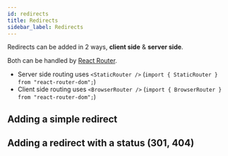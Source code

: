 ```yaml
---
id: redirects
title: Redirects
sidebar_label: Redirects
---
```


Redirects can be added in 2 ways, **client side** & **server side**.

Both can be handled by [React Router](https://reacttraining.com/react-router/web/guides/server-rendering).

- Server side routing uses `<StaticRouter />` (`import { StaticRouter } from "react-router-dom";`)
- Client side routing uses `<BrowserRouter />` (`import { BrowserRouter } from "react-router-dom";`)

## Adding a simple redirect

## Adding a redirect with a status (301, 404)
